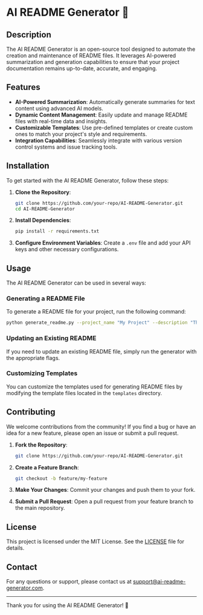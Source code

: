 # AI README Generator 🤖

## Description
The AI README Generator is an open-source tool designed to automate the creation and maintenance of README files. It leverages AI-powered summarization and generation capabilities to ensure that your project documentation remains up-to-date, accurate, and engaging.

## Features
- **AI-Powered Summarization**: Automatically generate summaries for text content using advanced AI models.
- **Dynamic Content Management**: Easily update and manage README files with real-time data and insights.
- **Customizable Templates**: Use pre-defined templates or create custom ones to match your project's style and requirements.
- **Integration Capabilities**: Seamlessly integrate with various version control systems and issue tracking tools.

## Installation
To get started with the AI README Generator, follow these steps:

1. **Clone the Repository**:
    ```bash
    git clone https://github.com/your-repo/AI-README-Generator.git
    cd AI-README-Generator
    ```

2. **Install Dependencies**:
    ```bash
    pip install -r requirements.txt
    ```

3. **Configure Environment Variables**:
    Create a `.env` file and add your API keys and other necessary configurations.

## Usage
The AI README Generator can be used in several ways:

### Generating a README File
To generate a README file for your project, run the following command:
```bash
python generate_readme.py --project_name "My Project" --description "This is my awesome project"
```

### Updating an Existing README
If you need to update an existing README file, simply run the generator with the appropriate flags.

### Customizing Templates
You can customize the templates used for generating README files by modifying the template files located in the `templates` directory.

## Contributing
We welcome contributions from the community! If you find a bug or have an idea for a new feature, please open an issue or submit a pull request.

1. **Fork the Repository**:
    ```bash
    git clone https://github.com/your-repo/AI-README-Generator.git
    ```

2. **Create a Feature Branch**:
    ```bash
    git checkout -b feature/my-feature
    ```

3. **Make Your Changes**:
    Commit your changes and push them to your fork.

4. **Submit a Pull Request**:
    Open a pull request from your feature branch to the main repository.

## License
This project is licensed under the MIT License. See the [LICENSE](LICENSE) file for details.

## Contact
For any questions or support, please contact us at [support@ai-readme-generator.com](mailto:support@ai-readme-generator.com).

---

Thank you for using the AI README Generator! 🌟
